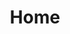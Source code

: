 ---
layout: home
title: Home

hero:
  name: N Notes
  text: 一个切图师枯燥的切图日志。
  tagline: 是的，这是一个博客网站。
  image:
    src: /logo.png
    alt: VitePress
  actions:
    - theme: brand
      text: 组队探索（4 体力）
      link: /notes/ac!ac!ac!/0004-median-of-two-sorted-arrays.html
    - theme: alt
      text: 单人探索（6 体力）
      link: https://github.com/boring-plans/n-notes

features:
  - title: Boring Plans
    details: 一些 Pet Projects 的开发日志。
  - title: Cheap Talks
    details: 又叫「程序员物语」。写程序以前, 他是个诗人。
  - title: Notes - AC!AC!AC!
    details: 主要是 LeetCode 刷题。
  - title: Notes - 掉落
    details: 比如丘丘胶、蝙蝠翅膀、禽肉等等。
  - title: Notes - 军体拳
    details: 天下绝学千千万，军体神拳只此般。
  - title: Notes - Quick Start
    details: 快速了解。
  - title: Notes - Stereotyped
    details: 顾名思义，有趣的八股文。
  - title: Notes - 那些杀不死我的
    details: 记录了一些, 偶尔迫不得已而探索的一些过时、冷门或无趣的技术, 很显然用了尼大师的典, 「What Doesn't Kill You Makes You Stronger」。
  - title: Notes - Unity 学习笔记
    details: 新开一坑。Unity 人人都玩，不玩才怪。
---